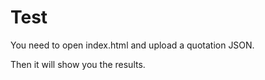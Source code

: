 # Test

You need to open index.html and upload a quotation JSON.

Then it will show you the results.
